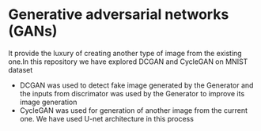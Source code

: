 # Generative adversarial networks (GANs) 

It provide the luxury of creating another type of image from the existing one.In this repository we have explored DCGAN and CycleGAN on MNIST dataset

- DCGAN was used to detect fake image generated by the Generator and the inputs from discrimator was used by the Generator to improve its image generation
- CycleGAN was used for generation of another image from the current one. We have used U-net architecture in this process
